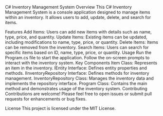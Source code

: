 C# Inventory Management System
Overview
This C# Inventory Management System is a console application designed to manage items within an inventory. It allows users to add, update, delete, and search for items.

Features
Add Items: Users can add new items with details such as name, type, price, and quantity.
Update Items: Existing items can be updated, including modifications to name, type, price, or quantity.
Delete Items: Items can be removed from the inventory.
Search Items: Users can search for specific items based on ID, name, type, price, or quantity.
Usage
Run the Program.cs file to start the application.
Follow the on-screen prompts to interact with the inventory system.
Key Components
Item Class: Represents an item in the inventory.
IEntity Interface: Defines entity properties and methods.
IInventoryRepository Interface: Defines methods for inventory management.
InventoryRepository Class: Manages the inventory data and implements the repository interface.
Program Class: Contains the main method and demonstrates usage of the inventory system.
Contributing
Contributions are welcome! Please feel free to open issues or submit pull requests for enhancements or bug fixes.

License
This project is licensed under the MIT License.
